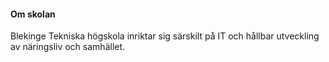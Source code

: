 #### Om skolan

Blekinge Tekniska högskola inriktar sig särskilt på IT och hållbar utveckling av näringsliv och samhället.
